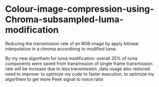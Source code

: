 # Colour-image-compression-using-Chroma-subsampled-luma-modification

Reducing the transmission rate of an RGB image by apply bilinear interpolation in a chroma accordinng to modified luma.

By my new algorthem for luma modification:
  overall 25% of luma components were saved from transmission of single frame
  transmission rate will be increase
  due to less transmission ,data usage also reduced.
need to improve:
  to optimize my code to faster execution.
  to optimize my algorthem to get more Peek signal to noice ratio
